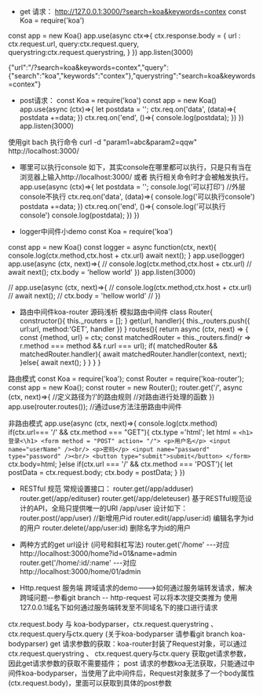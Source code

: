 - get 请求：
http://127.0.0.1:3000/?search=koa&keywords=contex
const Koa = require('koa')

const app = new Koa()
app.use(async ctx=>{
  ctx.response.body = {
    url : ctx.request.url,
    query:ctx.request.query,
    querystring:ctx.request.querystring,
  }
})
app.listen(3000)

{"url":"/?search=koa&keywords=contex","query":{"search":"koa","keywords":"contex"},"querystring":"search=koa&keywords=contex"}

- post请求：
const Koa = require('koa')
const app = new Koa()
app.use(async (ctx)=>{
  let postdata = '';
  ctx.req.on('data', (data)=>{
    postdata +=data;
  })
  ctx.req.on('end', ()=>{
    console.log(postdata);
  })
})
app.listen(3000)

使用git bach 执行命令 curl -d "param1=abc&param2=qqw" http://localhost:3000/

- 哪里可以执行console
如下，其实console在哪里都可以执行，只是只有当在浏览器上输入http://localhost:3000/ 或者 执行相关命令时才会被触发执行。
app.use(async (ctx)=>{
  let postdata = '';
  console.log('可以打印') //外层console不执行
  ctx.req.on('data', (data)=>{
      console.log('可以执行console')
    postdata +=data;
  })
  ctx.req.on('end', ()=>{
      console.log('可以执行console')
    console.log(postdata);
  })
})

- logger中间件小demo
const Koa = require('koa')

const app = new Koa()
const logger = async function(ctx, next){
  console.log(ctx.method,ctx.host + ctx.url)
  await next();
}
app.use(logger)
app.use(async (ctx, next)=>{
  // console.log(ctx.method,ctx.host + ctx.url)
  // await next();
  ctx.body = 'hellow world'
})
app.listen(3000)

// app.use(async (ctx, next)=>{
//   console.log(ctx.method,ctx.host + ctx.url)
//   await next();
//   ctx.body = 'hellow world'
// })


- 路由中间件koa-router 源码浅析
模拟路由中间件
class Router{
  constructor(){
    this._routers = [];
  }
  get(url, handler){
    this._routers.push({
      url:url,
      method:'GET',
      handler
    })
  }
  routes(){
    return async (ctx, next) => {
      const {method, url} = ctx;
      const matchedRouter = this._routers.find(r => r.method === method && r.url === url);
      if( matchedRouter &&
        matchedRouter.handler){
          await matchedRouter.handler(context, next);
        }else{
          await next();
        }
    }
  }
}

路由模式
const Koa = require('koa');
const Router = require('koa-router');
const app = new Koa();
const router = new Router();
router.get('/', async (ctx, next)=>{ //定义路径为‘/’的路由规则
                                    //对路由进行处理的函数
})
app.use(router.routes()); //通过use方法注册路由中间件

非路由模式
app.use(async (ctx, next)=>{
  console.log(ctx.method)
  if(ctx.url=== '/' && ctx.method === "GET"){
    ctx.type ='html';
    let html = `
    <h1>登录<\h1>
    <form method = "POST" action= "/">
    <p>用户名</p>
    <input name="userName" /><br/>
    <p>密码</p>
    <input name="password" type="password" /><br/>
    <button type="submit">submit</button>
    </form>
    `
    ctx.body=html;
  }else if(ctx.url === '/' && ctx.method === 'POST'){
    let postData = ctx.request.body;
    ctx.body = postData;
  }
})

- RESTful 规范
常规设置接口：
router.get(/app/adduser)
router.get(/app/edituser)
router.get(/app/deleteuser)
基于RESTful规范设计的API，全局只提供唯一的URI /app/user
设计如下：
router.post(/app/user) //新增用户id
router.edit(/app/user:id) 编辑名字为id的用户
router.delete(/app/user:id) 删除名字为id的用户

- 两种方式的get url设计 (问号和斜杠写法)
router.get('/home'  ---对应 http://localhost:3000/home?id=01&name=admin
router.get('/home/:id/:name'  ---对应 http://localhost:3000/home/01/admin

- Http.request 服务端 跨域请求的demo--->如何通过服务端转发请求，解决跨域问题--参看git branch -- http-request
可以将本次提交类推为 使用127.0.0.1域名下如何通过服务端转发至不同域名下的接口进行请求

ctx.request.body 与 koa-bodyparser，ctx.request.querystring 、 ctx.request.query与ctx.query 
(关于koa-bodyparser 请参看git branch koa-bodyparser)
get 请求参数的获取：koa-router封装了Request对象，可以通过ctx.request.querystring 、 ctx.request.query与ctx.query 获取get请求参数，因此get请求参数的获取不需要插件；
post 请求的参数koa无法获取，只能通过中间件koa-bodyparser，当使用了此中间件后，Request对象就多了一个body属性(ctx.request.body)，里面可以获取到具体的post参数
